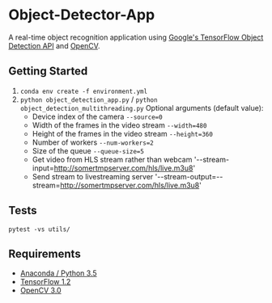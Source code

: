 # Object-Detector-App

A real-time object recognition application using [Google's TensorFlow Object Detection API](https://github.com/tensorflow/models/tree/master/research/object_detection) and [OpenCV](http://opencv.org/).

## Getting Started
1. `conda env create -f environment.yml`
2. `python object_detection_app.py` / `python object_detection_multithreading.py`
    Optional arguments (default value):
    * Device index of the camera `--source=0`
    * Width of the frames in the video stream `--width=480`
    * Height of the frames in the video stream `--height=360`
    * Number of workers `--num-workers=2`
    * Size of the queue `--queue-size=5`
    * Get video from HLS stream rather than webcam '--stream-input=http://somertmpserver.com/hls/live.m3u8'
    * Send stream to livestreaming server '--stream-output=--stream=http://somertmpserver.com/hls/live.m3u8'

## Tests
```
pytest -vs utils/
```

## Requirements
- [Anaconda / Python 3.5](https://www.continuum.io/downloads)
- [TensorFlow 1.2](https://www.tensorflow.org/)
- [OpenCV 3.0](http://opencv.org/)
